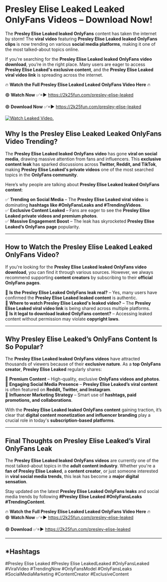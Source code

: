 # Presley Elise Leaked Leaked OnlyFans Videos – Download Now!

The **Presley Elise Leaked leaked OnlyFans** content has taken the internet by storm! The **viral video** featuring **Presley Elise Leaked leaked OnlyFans clips** is now trending on various **social media platforms**, making it one of the most talked-about topics online.  

If you're searching for the **Presley Elise Leaked leaked OnlyFans video download**, you’re in the right place. Many users are eager to access **Presley Elise Leaked's exclusive content**, and the **Presley Elise Leaked viral video link** is spreading across the internet.  

🔥 **Watch the Full Presley Elise Leaked Leaked OnlyFans Video Here** 🔥  

🟢 **Watch Now** ✅=► https://2k25fun.com/presley-elise-leaked

🟢 **Download Now** ✅=► https://2k25fun.com/presley-elise-leaked

[![Watch Leaked Video.](https://miro.medium.com/v2/resize:fit:828/format:webp/1*cilzJN44JGOrTw9NJCrNHA.gif "Watch Leaked Video")](https://2k25fun.com/presley-elise-leaked)

## **Why Is the Presley Elise Leaked Leaked OnlyFans Video Trending?**  

The **Presley Elise Leaked leaked OnlyFans video** has gone **viral on social media**, drawing massive attention from fans and influencers. This **exclusive content leak** has sparked discussions across **Twitter, Reddit, and TikTok**, making **Presley Elise Leaked's private videos** one of the most searched topics in the **OnlyFans community**.  

Here’s why people are talking about **Presley Elise Leaked leaked OnlyFans content**:  

✅ **Trending on Social Media** – The **Presley Elise Leaked viral video** is dominating **hashtags like #OnlyFansLeaks and #TrendingVideos**.  
✅ **Exclusive Content Leaked** – Fans are eager to see the **Presley Elise Leaked private videos and premium photos**.  
✅ **Massive Engagement Boost** – The leak has skyrocketed **Presley Elise Leaked’s OnlyFans page** popularity.  

---

## **How to Watch the Presley Elise Leaked Leaked OnlyFans Video?**  

If you're looking for the **Presley Elise Leaked leaked OnlyFans video download**, you can find it through various sources. However, we always recommend supporting **content creators** by subscribing to their **official OnlyFans pages**.  

🔹 **Is the Presley Elise Leaked OnlyFans leak real?** – Yes, many users have confirmed the **Presley Elise Leaked leaked content** is authentic.  
🔹 **Where to watch Presley Elise Leaked's leaked video?** – The **Presley Elise Leaked viral video link** is being shared across multiple platforms.  
🔹 **Is it legal to download leaked OnlyFans content?** – Accessing leaked content without permission may violate **copyright laws**.  

---

## **Why Presley Elise Leaked’s OnlyFans Content Is So Popular?**  

The **Presley Elise Leaked leaked OnlyFans videos** have attracted thousands of viewers because of their **exclusive nature**. As a **top OnlyFans creator**, **Presley Elise Leaked** regularly shares:  

📌 **Premium Content** – High-quality, exclusive **OnlyFans videos and photos**.  
📌 **Engaging Social Media Presence** – **Presley Elise Leaked’s viral content** is often featured on **Reddit, Twitter, and Instagram**.  
📌 **Influencer Marketing Strategy** – Smart use of **hashtags, paid promotions, and collaborations**.  

With the **Presley Elise Leaked leaked OnlyFans content** gaining traction, it’s clear that **digital content monetization and influencer branding** play a crucial role in today's **subscription-based platforms**.  

---

## **Final Thoughts on Presley Elise Leaked’s Viral OnlyFans Leak**  

The **Presley Elise Leaked leaked OnlyFans videos** are currently one of the most talked-about topics in the **adult content industry**. Whether you're a **fan of Presley Elise Leaked**, a **content creator**, or just someone interested in **viral social media trends**, this leak has become a **major digital sensation**.  

Stay updated on the latest **Presley Elise Leaked OnlyFans leaks** and social media trends by following **#Presley Elise Leaked #OnlyFansLeaks #TrendingContent**.  

🔥 **Watch the Full Presley Elise Leaked Leaked OnlyFans Video Here** 🔥  
🟢 **Watch Now** ✅=► https://2k25fun.com/presley-elise-leaked

🟢 **Download** ✅=► https://2k25fun.com/presley-elise-leaked

---

## *Hashtags
#Presley Elise Leaked #Presley Elise LeakedLeaked #OnlyFansLeaked #ViralVideo #TrendingNow #OnlyFansModel #OnlyFansLeaks #SocialMediaMarketing #ContentCreator #ExclusiveContent  